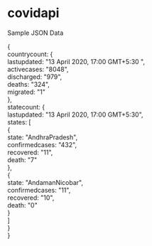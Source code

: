 # covidapi

Sample JSON Data


{<br>
countrycount: {<br>
lastupdated: "13 April 2020, 17:00 GMT+5:30 ",<br>
activecases: "8048",<br>
discharged: "979",<br>
deaths: "324",<br>
migrated: "1"<br>
},<br>
statecount: {<br>
lastupdated: "13 April 2020, 17:00 GMT+5:30",<br>
states: [<br>
{<br>
state: "AndhraPradesh",<br>
confirmedcases: "432",<br>
recovered: "11",<br>
death: "7"<br>
},<br>
{<br>
state: "AndamanNicobar",<br>
confirmedcases: "11",<br>
recovered: "10",<br>
death: "0"<br>
}<br>
]<br> 
}<br>
}
